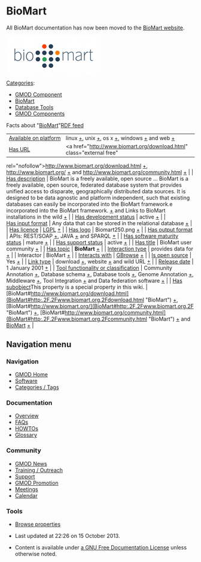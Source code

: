 



<span id="top"></span>




# <span dir="auto">BioMart</span>









All BioMart documentation has now been moved to the
<a href="http://www.biomart.org/" class="external text"
rel="nofollow">BioMart website</a>.


<a href="http://www.biomart.org/" rel="nofollow" title="BioMart"><img
src="https://raw.githubusercontent.com/GMOD/gmod.github.io/main/mediawiki/images/a/a4/Biomart250.png" width="250" height="99"
alt="BioMart" /></a>





[Categories](Special%253ACategories "Special%253ACategories"):

- [GMOD Component](Category%253AGMOD_Component "Category%253AGMOD Component")
- [BioMart](Category%253ABioMart "Category%253ABioMart")
- [Database Tools](Category%253ADatabase_Tools "Category%253ADatabase Tools")
- [GMOD Components](Category%253AGMOD_Components "Category%253AGMOD Components")




<span class="smwfactboxhead">Facts about
"<span class="swmfactboxheadbrowse">[BioMart](Special%253ABrowse/BioMart "Special%253ABrowse/BioMart")</span>"</span><span class="smwrdflink"><span class="rdflink">[RDF
feed](http://gmod.org/wiki/Special:ExportRDF/BioMart "Special:ExportRDF/BioMart")</span></span>

|  |  |
|----|----|
| [Available on platform](Property%253AAvailable_on_platform "Property:Available on platform") | linux <span class="smwsearch">[+](Special%253ASearchByProperty/Available-20on-20platform/linux "Special%253ASearchByProperty/Available-20on-20platform/linux")</span>, unix <span class="smwsearch">[+](Special%253ASearchByProperty/Available-20on-20platform/unix "Special%253ASearchByProperty/Available-20on-20platform/unix")</span>, os x <span class="smwsearch">[+](Special%253ASearchByProperty/Available-20on-20platform/os-20x "Special%253ASearchByProperty/Available-20on-20platform/os-20x")</span>, windows <span class="smwsearch">[+](Special%253ASearchByProperty/Available-20on-20platform/windows "Special%253ASearchByProperty/Available-20on-20platform/windows")</span> and web <span class="smwsearch">[+](Special%253ASearchByProperty/Available-20on-20platform/web "Special%253ASearchByProperty/Available-20on-20platform/web")</span> |
| [Has URL](Property%253AHas_URL "Property:Has URL") | <a href="http://www.biomart.org/download.html" class="external free"
rel="nofollow">http://www.biomart.org/download.html</a> <span class="smwsearch">[+](Special%253ASearchByProperty/Has-20URL/http%253A-2F-2Fwww.biomart.org-2Fdownload.html "Special%253ASearchByProperty/Has-20URL/http%253A-2F-2Fwww.biomart.org-2Fdownload.html")</span>, <a href="http://www.biomart.org/" class="external free"
rel="nofollow">http://www.biomart.org/</a> <span class="smwsearch">[+](Special%253ASearchByProperty/Has-20URL/http%253A-2F-2Fwww.biomart.org-2F "Special%253ASearchByProperty/Has-20URL/http%253A-2F-2Fwww.biomart.org-2F")</span> and <a href="http://www.biomart.org/community.html" class="external free"
rel="nofollow">http://www.biomart.org/community.html</a> <span class="smwsearch">[+](Special%253ASearchByProperty/Has-20URL/http%253A-2F-2Fwww.biomart.org-2Fcommunity.html "Special%253ASearchByProperty/Has-20URL/http%253A-2F-2Fwww.biomart.org-2Fcommunity.html")</span> |
| [Has description](Property%253AHas_description "Property:Has description") | BioMart is a freely available, open source<span class="smw-highlighter" data-type="2" state="persistent" data-title="Information"><span class="smwtext"> … </span><span class="smwttcontent">BioMart is a freely available, open source, federated database system that provides unified access to disparate, geographically distributed data sources. It is designed to be data agnostic and platform independent, such that existing databases can easily be incorporated into the BioMart framework.</span></span>e incorporated into the BioMart framework. <span class="smwsearch">[+](http://gmod.org/wiki/Special%253ASearchByProperty/Has-20description/BioMart-20is-20a-20freely-20available,-20open-20source,-20federated-20database-20system-20that-20provides-20unified-20access-20to-20disparate,-20geographically-20distributed-20data-20sources.-20It-20is-20designed-20to-20be-20data-20agnostic-20and-20platform-20independent,-20such-20that-20existing-20databases-20can-20easily-20be-20incorporated-20into-20the-20BioMart-20framework. "Special%253ASearchByProperty/Has-20description/BioMart-20is-20a-20freely-20available,-20open-20source,-20federated-20database-20system-20that-20provides-20unified-20access-20to-20disparate,-20geographically-20distributed-20data-20sources.-20It-20is-20designed-20to-20be-20data-20agnostic-20and-20platform-20independent,-20such-20that-20existing-20databases-20can-20easily-20be-20incorporated-20into-20the-20BioMart-20framework.")</span> and Links to BioMart installations in the wild <span class="smwsearch">[+](Special%253ASearchByProperty/Has-20description/Links-20to-20BioMart-20installations-20in-20the-20wild "Special%253ASearchByProperty/Has-20description/Links-20to-20BioMart-20installations-20in-20the-20wild")</span> |
| [Has development status](Property%253AHas_development_status "Property:Has development status") | active <span class="smwsearch">[+](Special%253ASearchByProperty/Has-20development-20status/active "Special%253ASearchByProperty/Has-20development-20status/active")</span> |
| [Has input format](Property%253AHas_input_format "Property:Has input format") | Any data that can be stored in the relational database <span class="smwsearch">[+](Special%253ASearchByProperty/Has-20input-20format/Any-20data-20that-20can-20be-20stored-20in-20the-20relational-20database "Special%253ASearchByProperty/Has-20input-20format/Any-20data-20that-20can-20be-20stored-20in-20the-20relational-20database")</span> |
| [Has licence](Property%253AHas_licence "Property:Has licence") | <a href="http://opensource.org/licenses/LGPL-3.0" class="external text"
rel="nofollow">LGPL</a> <span class="smwsearch">[+](Special%253ASearchByProperty/Has-20licence/-5Bhttp%253A-2F-2Fopensource.org-2Flicenses-2FLGPL-2D3.0-20LGPL-5D "Special%253ASearchByProperty/Has-20licence/-5Bhttp%253A-2F-2Fopensource.org-2Flicenses-2FLGPL-2D3.0-20LGPL-5D")</span> |
| [Has logo](Property%253AHas_logo "Property:Has logo") | Biomart250.png <span class="smwsearch">[+](Special%253ASearchByProperty/Has-20logo/Biomart250.png "Special%253ASearchByProperty/Has-20logo/Biomart250.png")</span> |
| [Has output format](Property%253AHas_output_format "Property:Has output format") | APIs: REST/SOAP <span class="smwsearch">[+](Special%253ASearchByProperty/Has-20output-20format/APIs%253A-20REST-2FSOAP "Special%253ASearchByProperty/Has-20output-20format/APIs%253A-20REST-2FSOAP")</span>, JAVA <span class="smwsearch">[+](Special%253ASearchByProperty/Has-20output-20format/JAVA "Special%253ASearchByProperty/Has-20output-20format/JAVA")</span> and SPARQL <span class="smwsearch">[+](Special%253ASearchByProperty/Has-20output-20format/SPARQL "Special%253ASearchByProperty/Has-20output-20format/SPARQL")</span> |
| [Has software maturity status](Property%253AHas_software_maturity_status "Property:Has software maturity status") | mature <span class="smwsearch">[+](Special%253ASearchByProperty/Has-20software-20maturity-20status/mature "Special%253ASearchByProperty/Has-20software-20maturity-20status/mature")</span> |
| [Has support status](Property%253AHas_support_status "Property:Has support status") | active <span class="smwsearch">[+](Special%253ASearchByProperty/Has-20support-20status/active "Special%253ASearchByProperty/Has-20support-20status/active")</span> |
| [Has title](Property%253AHas_title "Property:Has title") | BioMart user community <span class="smwsearch">[+](Special%253ASearchByProperty/Has-20title/BioMart-20user-20community "Special%253ASearchByProperty/Has-20title/BioMart-20user-20community")</span> |
| [Has topic](Property%253AHas_topic "Property:Has topic") | **BioMart** <span class="smwsearch">[+](Special%253ASearchByProperty/Has-20topic/BioMart "Special%253ASearchByProperty/Has-20topic/BioMart")</span> |
| [Interaction type](Property%253AInteraction_type "Property:Interaction type") | provides data for <span class="smwsearch">[+](Special%253ASearchByProperty/Interaction-20type/provides-20data-20for "Special%253ASearchByProperty/Interaction-20type/provides-20data-20for")</span> |
| Interactor | BioMart <span class="smwsearch">[+](Special%253ASearchByProperty/Interactor/BioMart "Special%253ASearchByProperty/Interactor/BioMart")</span> |
| [Interacts with](Property%253AInteracts_with "Property:Interacts with") | [GBrowse](GBrowse.1 "GBrowse") <span class="smwsearch">[+](Special%253ASearchByProperty/Interacts-20with/GBrowse "Special%253ASearchByProperty/Interacts-20with/GBrowse")</span> |
| [Is open source](Property%253AIs_open_source "Property:Is open source") | Yes <span class="smwsearch">[+](Special%253ASearchByProperty/Is-20open-20source/Yes "Special%253ASearchByProperty/Is-20open-20source/Yes")</span> |
| [Link type](Property%253ALink_type "Property:Link type") | download <span class="smwsearch">[+](Special%253ASearchByProperty/Link-20type/download "Special%253ASearchByProperty/Link-20type/download")</span>, website <span class="smwsearch">[+](Special%253ASearchByProperty/Link-20type/website "Special%253ASearchByProperty/Link-20type/website")</span> and wild URL <span class="smwsearch">[+](Special%253ASearchByProperty/Link-20type/wild-20URL "Special%253ASearchByProperty/Link-20type/wild-20URL")</span> |
| [Release date](Property%253ARelease_date "Property:Release date") | 1 January 2001 <span class="smwsearch">[+](Special%253ASearchByProperty/Release-20date/1-20January-202001 "Special%253ASearchByProperty/Release-20date/1-20January-202001")</span> |
| [Tool functionality or classification](Property%253ATool_functionality_or_classification "Property:Tool functionality or classification") | Community Annotation <span class="smwsearch">[+](Special%253ASearchByProperty/Tool-20functionality-20or-20classification/Community-20Annotation "Special%253ASearchByProperty/Tool-20functionality-20or-20classification/Community-20Annotation")</span>, Database schema <span class="smwsearch">[+](Special%253ASearchByProperty/Tool-20functionality-20or-20classification/Database-20schema "Special%253ASearchByProperty/Tool-20functionality-20or-20classification/Database-20schema")</span>, Database tools <span class="smwsearch">[+](Special%253ASearchByProperty/Tool-20functionality-20or-20classification/Database-20tools "Special%253ASearchByProperty/Tool-20functionality-20or-20classification/Database-20tools")</span>, Genome Annotation <span class="smwsearch">[+](Special%253ASearchByProperty/Tool-20functionality-20or-20classification/Genome-20Annotation "Special%253ASearchByProperty/Tool-20functionality-20or-20classification/Genome-20Annotation")</span>, Middleware <span class="smwsearch">[+](Special%253ASearchByProperty/Tool-20functionality-20or-20classification/Middleware "Special%253ASearchByProperty/Tool-20functionality-20or-20classification/Middleware")</span>, Tool Integration <span class="smwsearch">[+](Special%253ASearchByProperty/Tool-20functionality-20or-20classification/Tool-20Integration "Special%253ASearchByProperty/Tool-20functionality-20or-20classification/Tool-20Integration")</span> and Data federation software <span class="smwsearch">[+](Special%253ASearchByProperty/Tool-20functionality-20or-20classification/Data-20federation-20software "Special%253ASearchByProperty/Tool-20functionality-20or-20classification/Data-20federation-20software")</span> |
| <span class="smw-highlighter" data-type="1" state="inline" data-title="Property"><span class="smwbuiltin">[Has subobject](Property%253AHas_subobject "Property:Has subobject")</span><span class="smwttcontent">This property is a special property in this wiki.</span></span> | [BioMart#http://www.biomart.org/download.html](BioMart#http:.2F.2Fwww.biomart.org.2Fdownload.html "BioMart") <span class="smwsearch">[+](Special%253ASearchByProperty/Has-20subobject/BioMart-23http%253A-2F-2Fwww.biomart.org-2Fdownload.html "Special%253ASearchByProperty/Has-20subobject/BioMart-23http%253A-2F-2Fwww.biomart.org-2Fdownload.html")</span>, [BioMart#http://www.biomart.org/](BioMart#http:.2F.2Fwww.biomart.org.2F "BioMart") <span class="smwsearch">[+](Special%253ASearchByProperty/Has-20subobject/BioMart-23http%253A-2F-2Fwww.biomart.org-2F "Special%253ASearchByProperty/Has-20subobject/BioMart-23http%253A-2F-2Fwww.biomart.org-2F")</span>, [BioMart#http://www.biomart.org/community.html](BioMart#http:.2F.2Fwww.biomart.org.2Fcommunity.html "BioMart") <span class="smwsearch">[+](Special%253ASearchByProperty/Has-20subobject/BioMart-23http%253A-2F-2Fwww.biomart.org-2Fcommunity.html "Special%253ASearchByProperty/Has-20subobject/BioMart-23http%253A-2F-2Fwww.biomart.org-2Fcommunity.html")</span> and [BioMart](BioMart#_d34fbbd8cc11ef25e99d6879f05313b1 "BioMart") <span class="smwsearch">[+](Special%253ASearchByProperty/Has-20subobject/BioMart-23_d34fbbd8cc11ef25e99d6879f05313b1 "Special%253ASearchByProperty/Has-20subobject/BioMart-23 d34fbbd8cc11ef25e99d6879f05313b1")</span> |






## Navigation menu









### Navigation



- <span id="n-GMOD-Home">[GMOD Home](Main_Page)</span>
- <span id="n-Software">[Software](GMOD_Components)</span>
- <span id="n-Categories-.2F-Tags">[Categories /
  Tags](Categories)</span>




### Documentation



- <span id="n-Overview">[Overview](Overview)</span>
- <span id="n-FAQs">[FAQs](Category%253AFAQ)</span>
- <span id="n-HOWTOs">[HOWTOs](Category%253AHOWTO)</span>
- <span id="n-Glossary">[Glossary](Glossary)</span>




### Community



- <span id="n-GMOD-News">[GMOD News](GMOD_News)</span>
- <span id="n-Training-.2F-Outreach">[Training /
  Outreach](Training_and_Outreach)</span>
- <span id="n-Support">[Support](Support)</span>
- <span id="n-GMOD-Promotion">[GMOD Promotion](GMOD_Promotion)</span>
- <span id="n-Meetings">[Meetings](Meetings)</span>
- <span id="n-Calendar">[Calendar](Calendar)</span>




### Tools

- <span id="t-smwbrowselink"><a href="Special%253ABrowse/BioMart" rel="smw-browse">Browse properties</a></span>



- <span id="footer-info-lastmod">Last updated at 22:26 on 15 October
  2013.</span>
<!-- - <span id="footer-info-viewcount">365,674 page views.</span> -->
- <span id="footer-info-copyright">Content is available under
  <a href="http://www.gnu.org/licenses/fdl-1.3.html" class="external"
  rel="nofollow">a GNU Free Documentation License</a> unless otherwise
  noted.</span>

<!-- -->



<!-- -->




